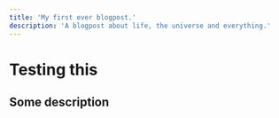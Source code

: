 ```yaml
---
title: 'My first ever blogpost.'
description: 'A blogpost about life, the universe and everything.'
---
```


# Testing this
## Some description
